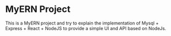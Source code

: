 # MyERN Project
This is a MyERN project and try to explain the implementation of Mysql + Express + React + NodeJS to provide a simple UI and API based on NodeJs.
